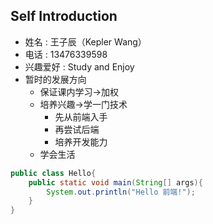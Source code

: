 ## Self Introduction
* 姓名 : 王子辰（Kepler Wang）
* 电话 : 13476339598
* 兴趣爱好 : Study and Enjoy
* 暂时的发展方向  
  + 保证课内学习->加权
  - 培养兴趣->学一门技术  
       + 先从前端入手
       + 再尝试后端  
       + 培养开发能力
   + 学会生活
```java
public class Hello{
    public static void main(String[] args){
        System.out.println("Hello 前端!");
    }
}
```
